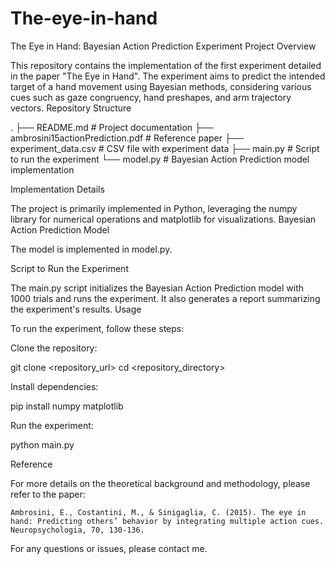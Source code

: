 # The-eye-in-hand

The Eye in Hand: Bayesian Action Prediction Experiment
Project Overview

This repository contains the implementation of the first experiment detailed in the paper "The Eye in Hand". The experiment aims to predict the intended target of a hand movement using Bayesian methods, considering various cues such as gaze congruency, hand preshapes, and arm trajectory vectors.
Repository Structure


.
├── README.md                 # Project documentation
├── ambrosini15actionPrediction.pdf  # Reference paper
├── experiment_data.csv       # CSV file with experiment data
├── main.py                   # Script to run the experiment
└── model.py                  # Bayesian Action Prediction model implementation

Implementation Details

The project is primarily implemented in Python, leveraging the numpy library for numerical operations and matplotlib for visualizations.
Bayesian Action Prediction Model

The model is implemented in model.py.

Script to Run the Experiment

The main.py script initializes the Bayesian Action Prediction model with 1000 trials and runs the experiment. It also generates a report summarizing the experiment's results.
Usage

To run the experiment, follow these steps:

Clone the repository:

git clone <repository_url>
cd <repository_directory>

Install dependencies:

pip install numpy matplotlib

Run the experiment:

python main.py


Reference

For more details on the theoretical background and methodology, please refer to the paper:

    Ambrosini, E., Costantini, M., & Sinigaglia, C. (2015). The eye in hand: Predicting others’ behavior by integrating multiple action cues. Neuropsychologia, 70, 130-136.


For any questions or issues, please contact me.

